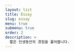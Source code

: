```yaml
---
layout: list
title: Essay
slug: essay
menu: true
submenu: true
order: 2
description: >
  짧은 인생동안의 경험을 풀어봅니다.
---
```

